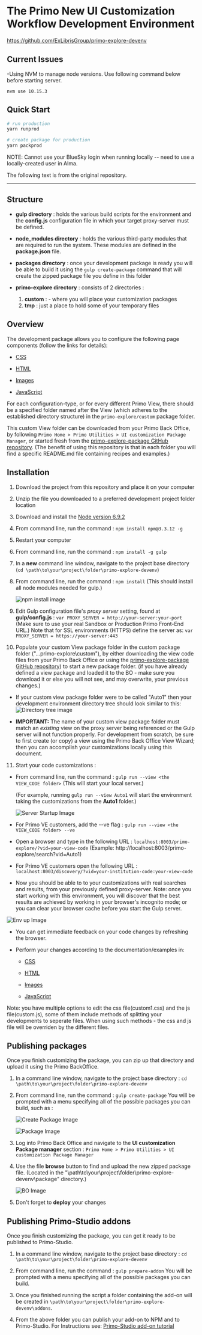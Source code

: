 # The Primo New UI Customization Workflow Development Environment
 https://github.com/ExLibrisGroup/primo-explore-devenv
 
## Current Issues

-Using NVM to manage node versions. Use following command below before starting server.
```
nvm use 10.15.3
```

## Quick Start
 
```bash
# run production
yarn runprod
```

```bash
# create package for production
yarn packprod
```
NOTE: Cannot use your BlueSky login when running locally -- need to use a locally-created user in Alma. 



The following text is from the original repository.

<hr />

## Structure

- <b>gulp directory</b> : holds the various build scripts for the environment and the <b>config.js</b> configuration file in which your target proxy-server must be defined.

- <b>node_modules directory</b> : holds the various third-party modules that are required to run the system. These modules are defined in the <b>package.json</b> file.

- <b>packages directory</b> : once your development package is ready you will be able to build it using the `gulp create-package` command that will create the zipped package file you define in this folder

- <b>primo-explore directory</b> : consists of 2 directories :
  1.  <b>custom</b> : - where you will place your customization packages
  2.  <b>tmp</b> : just a place to hold some of your temporary files

## Overview

The development package allows you to configure the following page components (follow the links for details):

- [CSS](https://github.com/ExLibrisGroup/primo-explore-package/tree/master/VIEW_CODE/css "css documentation")

- [HTML](https://github.com/ExLibrisGroup/primo-explore-package/tree/master/VIEW_CODE/html "html documentation")

- [Images](https://github.com/ExLibrisGroup/primo-explore-package/tree/master/VIEW_CODE/img "images documentation")

- [JavaScript](https://github.com/ExLibrisGroup/primo-explore-package/tree/master/VIEW_CODE/js "javascript documentation")

For each configuration-type, or for every different Primo View, there should be a specified folder named after the View (which adheres to the established directory structure) in the `primo-explore/custom` package folder.

This custom View folder can be downloaded from your Primo Back Office, by following `Primo Home > Primo Utilities > UI customization Package Manager`, or started fresh from the [primo-explore-package GitHub repository](https://github.com/ExLibrisGroup/primo-explore-package "primo-explore-package repository"). (The benefit of using this repository is that in each folder you will find a specific README.md file containing recipes and examples.)

## Installation

1.  Download the project from this repository and place it on your computer

2.  Unzip the file you downloaded to a preferred development project folder location

3.  Download and install the [Node version 6.9.2](https://nodejs.org/download/release/v6.9.2/)

4.  From command line, run the command : `npm install npm@3.3.12 -g`

5.  Restart your computer

6.  From command line, run the command : `npm install -g gulp`

7.  In a <b>new</b> command line window, navigate to the project base directory (`cd \path\to\your\project\folder\primo-explore-devenv`)

8.  From command line, run the command : `npm install` (This should install all node modules needed for gulp.)

    ![npm install image](./help_files/npmInstall.png "Running npm install")

9.  Edit Gulp configuration file's <i>proxy server</i> setting, found at <b>gulp/config.js</b> : `var PROXY_SERVER = http://your-server:your-port` (Make sure to use your real Sandbox or Production Primo Front-End URL.) Note that for SSL environments (HTTPS) define the server as: `var PROXY_SERVER = https://your-server:443`

10. Populate your custom View package folder in the custom package folder ("...primo-explore\custom"), by either downloading the view code files from your Primo Back Office or using the [primo-explore-package GitHub repository](https://github.com/ExLibrisGroup/primo-explore-package "primo-explore-package repository")) to start a new package folder. (if you have already defined a view package and loaded it to the BO - make sure you download it or else you will not see, and may overwrite, your previous changes.)

- If your custom view package folder were to be called "Auto1" then your development environment directory tree should look similar to this:
  ![Directory tree image](./help_files/direcoryTree.png "Directory tree")

- <b>IMPORTANT:</b> The name of your custom view package folder must match an <i>existing</i> view on the proxy server being referenced or the Gulp server will not function properly. For development from scratch, be sure to first create (or copy) a view using the Primo Back Office View Wizard; then you can accomplish your customizations locally using this document.

11. Start your code customizations :

- From command line, run the command : `gulp run --view <the VIEW_CODE folder>` (This will start your local server.)

  (For example, running `gulp run --view Auto1` will start the environment taking the customizations from the <b>Auto1</b> folder.)

  ![Server Startup Image](./help_files/serverStartup.png "Server Startup")

- For Primo VE customers, add the --ve flag :
  `gulp run --view <the VIEW_CODE folder> --ve`
- Open a browser and type in the following URL : `localhost:8003/primo-explore/?vid=your-view-code` (Example: http://localhost:8003/primo-explore/search?vid=Auto1)
- For Primo VE customers open the following URL : `localhost:8003/discovery/?vid=your-institution-code:your-view-code`

- Now you should be able to to your customizations with real searches and results, from your previously defined proxy-server. Note: once you start working with this environment, you will discover that the best results are achieved by working in your browser's incognito mode; or you can clear your browser cache before you start the Gulp server.

![Env up Image](./help_files/searchResults.png "Env up")

- You can get immediate feedback on your code changes by refreshing the browser.

- Perform your changes according to the documentation/examples in:

  - [CSS](https://github.com/ExLibrisGroup/primo-explore-package/tree/master/VIEW_CODE/css "css documentation")

  - [HTML](https://github.com/ExLibrisGroup/primo-explore-package/tree/master/VIEW_CODE/html "html documentation")

  - [Images](https://github.com/ExLibrisGroup/primo-explore-package/tree/master/VIEW_CODE/img "images documentation")

  - [JavaScript](https://github.com/ExLibrisGroup/primo-explore-package/tree/master/VIEW_CODE/js "javascript documentation")

Note: you have multiple options to edit the css file(custom1.css) and the js file(custom.js), some of them include methods of splitting your developments to seperate files. When using such methods - the css and js file will be overriden by the different files.

## Publishing packages

Once you finish customizing the package, you can zip up that directory and upload it using the Primo BackOffice.

1. In a command line window, navigate to the project base directory : `cd \path\to\your\project\folder\primo-explore-devenv`

2. From command line, run the command : `gulp create-package` You will be prompted with a menu specifying all of the possible packages you can build, such as :

   ![Create Package Image](./help_files/createPackage.png "Create Package up")

   ![Package Image](./help_files/packages.png "Package up")

3. Log into Primo Back Office and navigate to the <b>UI customization Package manager</b> section : `Primo Home > Primo Utilities > UI customization Package Manager`

4. Use the file <b>browse</b> button to find and upload the new zipped package file. (Located in the "\path\to\your\project\folder\primo-explore-devenv\package" directory.)

   ![BO Image](./help_files/bo.png "BO up")

5. Don't forget to <b>deploy</b> your changes

## Publishing Primo-Studio addons

Once you finish customizing the package, you can get it ready to be published to Primo-Studio.

1. In a command line window, navigate to the project base directory : `cd \path\to\your\project\folder\primo-explore-devenv`

2. From command line, run the command : `gulp prepare-addon` You will be prompted with a menu specifying all of the possible packages you can build.

3. Once you finished running the script a folder containing the add-on will be created in `\path\to\your\project\folder\primo-explore-devenv\addons`.

4. From the above folder you can publish your add-on to NPM and to Primo-Studio. For Instructions see: [Primo-Studio add-on tutorial](https://github.com/ExLibrisGroup/Primo-Studio-Addon-Tutorial)
